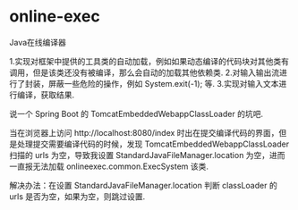# online-exec
Java在线编译器

1.实现对框架中提供的工具类的自动加载，例如如果动态编译的代码块对其他类有调用，但是该类还没有被编译，那么会自动的加载其他依赖类.
2.对输入输出流进行了封装，屏蔽一些危险的操作，例如 System.exit(-1); 等.
3.实现对输入文本进行编译，获取结果.

说一个 Spring Boot 的 TomcatEmbeddedWebappClassLoader 的坑吧.

当在浏览器上访问 http://localhost:8080/index 时出在提交编译代码的界面，但是处理提交需要编译代码的时候，发现 TomcatEmbeddedWebappClassLoader 扫描的 urls 为空，导致我设置 StandardJavaFileManager.location 为空，进而一直报无法加载 onlineexec.common.ExecSystem 该类.

解决办法：在设置 StandardJavaFileManager.location 判断 classLoader 的 urls 是否为空，如果为空，则跳过设置.
